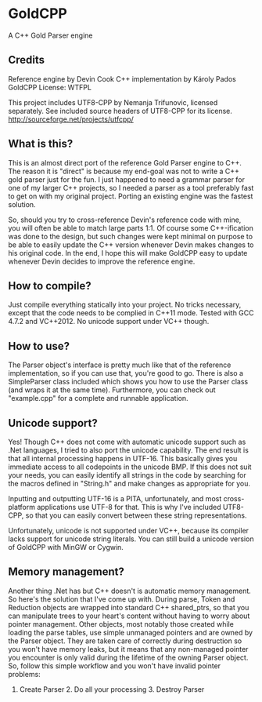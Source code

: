 GoldCPP
=======
A C++ Gold Parser engine


Credits
-----------------------------------------
Reference engine by Devin Cook
C++ implementation by Károly Pados
GoldCPP License: WTFPL

This project includes UTF8-CPP by Nemanja Trifunovic, licensed separately.
See included source headers of UTF8-CPP for its license.
http://sourceforge.net/projects/utfcpp/


What is this?
-----------------------------------------
This is an almost direct port of the reference Gold Parser engine to C++.
The reason it is "direct" is because my end-goal was not to write 
a C++ gold parser just for the fun. I just happened to need a grammar parser
for one of my larger C++ projects, so I needed a parser as a tool preferably
fast to get on with my original project. Porting an existing engine was the
fastest solution.

So, should you try to cross-reference Devin's reference code
with mine, you will often be able to match large parts 1:1. Of course some
C++-ification was done to the design, but such changes were kept minimal 
on purpose to be able to easily update the C++ version whenever Devin makes
changes to his original code. In the end, I hope this will make GoldCPP easy to
update whenever Devin decides to improve the reference engine.


How to compile?
-----------------------------------------
Just compile everything statically into your project.
No tricks necessary, except that the code needs to be complied in C++11 mode.
Tested with GCC 4.7.2 and VC++2012. No unicode support under VC++ though.


How to use?
-----------------------------------------
The Parser object's interface is pretty much like that of the 
reference implementation, so if you can use that, you're good to go.
There is also a SimpleParser class included which shows you how to use
the Parser class (and wraps it at the same time). Furthermore, you can check
out "example.cpp" for a complete and runnable application.


Unicode support?
-----------------------------------------
Yes! Though C++ does not come with automatic unicode support such as .Net
languages, I tried to also port the unicode capability. The end result
is that all internal processing happens in UTF-16. This basically gives you 
immediate access to all codepoints in the unicode BMP. If this does not suit
your needs, you can easily identify all strings in the code by searching for
the macros defined in "String.h" and make changes as appropriate for you.

Inputting and outputting UTF-16 is a PITA, unfortunately, and most cross-
platform applications use UTF-8 for that. This is why I've included UTF8-CPP,
so that you can easily convert between these string representations.

Unfortunately, unicode is not supported under VC++, because its compiler
lacks support for unicode string literals. You can still build a unicode
version of GoldCPP with MinGW or Cygwin.


Memory management?
-----------------------------------------
Another thing .Net has but C++ doesn't is automatic memory management.
So here's the solution that I've come up with. During parse, Token and Reduction
objects are wrapped into standard C++ shared_ptrs, so that you can manipulate 
trees to your heart's content without having to worry about pointer management.
Other objects, most notably those created while loading the parse tables, use
simple unmanaged pointers and are owned by the Parser object. They are taken
care of correctly during destruction so you won't have memory leaks, but it 
means that any non-managed pointer you encounter is only valid during the 
lifetime of the owning Parser object. So, follow this simple workflow
and you won't have invalid pointer problems:
1. Create Parser  2. Do all your processing  3. Destroy Parser